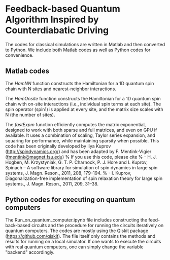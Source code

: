 # Feedback-based Quantum Algorithm Inspired by Counterdiabatic Driving
The codes for classical simulations are written in Matlab and then converted to Python. We include both Matlab codes as well as Python codes for convenience.

## Matlab codes

The *HamNN* function constructs the Hamiltonian for a 1D quantum spin chain with N sites and nearest-neighbor interactions.

The *HamOnsite* function constructs the Hamiltonian for a 1D quantum spin chain with on-site interactions (i.e., individual spin terms at each site). The spin operator (spin1) is applied at every site, and the matrix size scales with N (the number of sites).

The *fastExpm* function efficiently computes the matrix exponential, designed to work with both sparse and full matrices, and even on GPU if available. It uses a combination of scaling, Taylor series expansion, and squaring for performance, while maintaining sparsity when possible.
This code has been originally developed by Ilya Kuprov (http://spindynamics.org/) and has been adapted by F. Mentink-Vigier (fmentink@magnet.fsu.edu)
% If you use this code, please cite 
%  - H. J. Hogben, M. Krzystyniak, G. T. P. Charnock, P. J. Hore and I. Kuprov, Spinach – A software library for simulation of spin dynamics in large spin systems, J. Magn. Reson., 2011, 208, 179–194.
%  - I. Kuprov, Diagonalization-free implementation of spin relaxation theory for large spin systems., J. Magn. Reson., 2011, 209, 31–38.

## Python codes for executing on quantum computers

The Run_on_quantum_computer.ipynb file includes constructing the feed-back-based circuits and the procedure for running the circuits iteratively on quantum computers. The codes are mostly using the Qiskit package (https://github.com/qiskit). The file itself only contains the methods and results for running on a local simulator. If one wants to execute the circuits with real quantum computers, one can simply change the variable "backend" accordingly.
